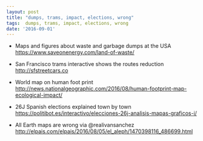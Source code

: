 ```yaml
---
layout: post
title: "dumps, trams, impact, elections, wrong"
tags:  dumps, trams, impact, elections, wrong
date: '2016-09-01'
---
```


* Maps and figures about waste and garbage dumps at the USA
  https://www.saveonenergy.com/land-of-waste/

* San Francisco trams interactive shows the routes reduction
  http://sfstreetcars.co

* World map on human foot print
  http://news.nationalgeographic.com/2016/08/human-footprint-map-ecological-impact/

* 26J Spanish elections explained town by town
  https://politibot.es/interactivo/elecciones-26j-analisis-mapas-graficos-i/

* All Earth maps are wrong via @realivansanchez
  http://elpais.com/elpais/2016/08/05/el_aleph/1470398116_486699.html
